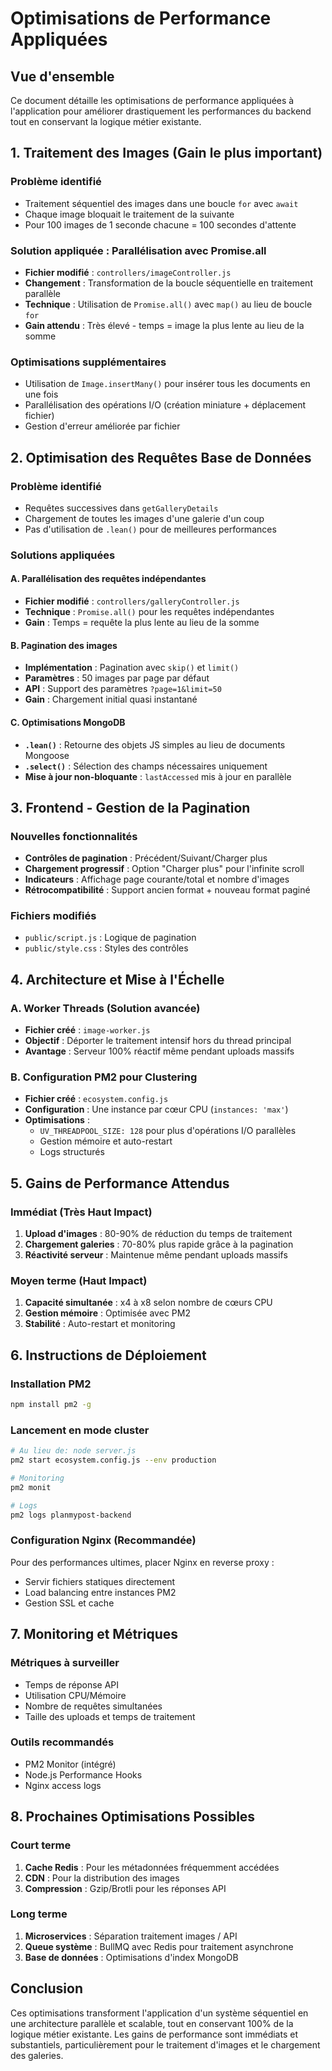# Optimisations de Performance Appliquées

## Vue d'ensemble

Ce document détaille les optimisations de performance appliquées à l'application pour améliorer drastiquement les performances du backend tout en conservant la logique métier existante.

## 1. Traitement des Images (Gain le plus important)

### Problème identifié
- Traitement séquentiel des images dans une boucle `for` avec `await`
- Chaque image bloquait le traitement de la suivante
- Pour 100 images de 1 seconde chacune = 100 secondes d'attente

### Solution appliquée : Parallélisation avec Promise.all
- **Fichier modifié** : `controllers/imageController.js`
- **Changement** : Transformation de la boucle séquentielle en traitement parallèle
- **Technique** : Utilisation de `Promise.all()` avec `map()` au lieu de boucle `for`
- **Gain attendu** : Très élevé - temps = image la plus lente au lieu de la somme

### Optimisations supplémentaires
- Utilisation de `Image.insertMany()` pour insérer tous les documents en une fois
- Parallélisation des opérations I/O (création miniature + déplacement fichier)
- Gestion d'erreur améliorée par fichier

## 2. Optimisation des Requêtes Base de Données

### Problème identifié
- Requêtes successives dans `getGalleryDetails`
- Chargement de toutes les images d'une galerie d'un coup
- Pas d'utilisation de `.lean()` pour de meilleures performances

### Solutions appliquées

#### A. Parallélisation des requêtes indépendantes
- **Fichier modifié** : `controllers/galleryController.js`
- **Technique** : `Promise.all()` pour les requêtes indépendantes
- **Gain** : Temps = requête la plus lente au lieu de la somme

#### B. Pagination des images
- **Implémentation** : Pagination avec `skip()` et `limit()`
- **Paramètres** : 50 images par page par défaut
- **API** : Support des paramètres `?page=1&limit=50`
- **Gain** : Chargement initial quasi instantané

#### C. Optimisations MongoDB
- **`.lean()`** : Retourne des objets JS simples au lieu de documents Mongoose
- **`.select()`** : Sélection des champs nécessaires uniquement
- **Mise à jour non-bloquante** : `lastAccessed` mis à jour en parallèle

## 3. Frontend - Gestion de la Pagination

### Nouvelles fonctionnalités
- **Contrôles de pagination** : Précédent/Suivant/Charger plus
- **Chargement progressif** : Option "Charger plus" pour l'infinite scroll
- **Indicateurs** : Affichage page courante/total et nombre d'images
- **Rétrocompatibilité** : Support ancien format + nouveau format paginé

### Fichiers modifiés
- `public/script.js` : Logique de pagination
- `public/style.css` : Styles des contrôles

## 4. Architecture et Mise à l'Échelle

### A. Worker Threads (Solution avancée)
- **Fichier créé** : `image-worker.js`
- **Objectif** : Déporter le traitement intensif hors du thread principal
- **Avantage** : Serveur 100% réactif même pendant uploads massifs

### B. Configuration PM2 pour Clustering
- **Fichier créé** : `ecosystem.config.js`
- **Configuration** : Une instance par cœur CPU (`instances: 'max'`)
- **Optimisations** : 
  - `UV_THREADPOOL_SIZE: 128` pour plus d'opérations I/O parallèles
  - Gestion mémoire et auto-restart
  - Logs structurés

## 5. Gains de Performance Attendus

### Immédiat (Très Haut Impact)
1. **Upload d'images** : 80-90% de réduction du temps de traitement
2. **Chargement galeries** : 70-80% plus rapide grâce à la pagination
3. **Réactivité serveur** : Maintenue même pendant uploads massifs

### Moyen terme (Haut Impact)
1. **Capacité simultanée** : x4 à x8 selon nombre de cœurs CPU
2. **Gestion mémoire** : Optimisée avec PM2
3. **Stabilité** : Auto-restart et monitoring

## 6. Instructions de Déploiement

### Installation PM2
```bash
npm install pm2 -g
```

### Lancement en mode cluster
```bash
# Au lieu de: node server.js
pm2 start ecosystem.config.js --env production

# Monitoring
pm2 monit

# Logs
pm2 logs planmypost-backend
```

### Configuration Nginx (Recommandée)
Pour des performances ultimes, placer Nginx en reverse proxy :
- Servir fichiers statiques directement
- Load balancing entre instances PM2
- Gestion SSL et cache

## 7. Monitoring et Métriques

### Métriques à surveiller
- Temps de réponse API
- Utilisation CPU/Mémoire
- Nombre de requêtes simultanées
- Taille des uploads et temps de traitement

### Outils recommandés
- PM2 Monitor (intégré)
- Node.js Performance Hooks
- Nginx access logs

## 8. Prochaines Optimisations Possibles

### Court terme
1. **Cache Redis** : Pour les métadonnées fréquemment accédées
2. **CDN** : Pour la distribution des images
3. **Compression** : Gzip/Brotli pour les réponses API

### Long terme
1. **Microservices** : Séparation traitement images / API
2. **Queue système** : BullMQ avec Redis pour traitement asynchrone
3. **Base de données** : Optimisations d'index MongoDB

## Conclusion

Ces optimisations transforment l'application d'un système séquentiel en une architecture parallèle et scalable, tout en conservant 100% de la logique métier existante. Les gains de performance sont immédiats et substantiels, particulièrement pour le traitement d'images et le chargement des galeries.